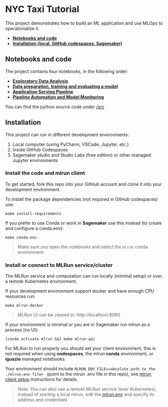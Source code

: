 # NYC Taxi Tutorial

This project demonstrates how to build an ML application and use MLOps to operationalize it.

- [**Notebooks and code**](#notebooks)
- [**Installation (local, GitHub codespaces, Sagemaker)**](#installation)

<a id="notebooks"></a>
## Notebooks and code 

The project contains four notebooks, in the following order:

- [**Exploratory Data Analysis**](./00-exploratory-data-analysis.ipynb)
- [**Data preparation, training and evaluating a model**](./01-dataprep-train-test.ipynb)
- [**Application Serving Pipeline**](./02-serving-pipeline.ipynb)
- [**Pipeline Automation and Model Monitoring**](./03-automation.ipynb)

You can find the python source code under [/src](./src)

<a id="installation"></a>
## Installation

This project can run in different development environments:
1. Local computer (using PyCharm, VSCode, Jupyter, etc.)
2. Inside GitHub Codespaces 
3. Sagemaker studio and Studio Labs (free edition) or other managed Jupyter environments

### Install the code and mlrun client 

To get started, fork this repo into your GitHub account and clone it into your development environment.

To install the package dependencies (not required in GitHub codespaces) use:
 
    make install-requirements
    
If you prefer to use Conda or work in **Sagemaker** use this instead (to create and configure a conda env):

    make conda-env

> Make sure you open the notebooks and select the `mlrun` conda environment 
 
### Install or connect to MLRun service/cluster

The MLRun service and computation can run locally (minimal setup) or over a remote Kubernetes environment.

If your development environment support docker and have enough CPU resources run:

    make mlrun-docker
    
> MLRun UI can be viewed in: http://localhost:8060
    
If your environment is minimal or you are in Sagemaker run mlrun as a process (no UI):

    [conda activate mlrun &&] make mlrun-api
 
For MLRun to run properly you should set your client environment, this is not required when using **codespaces**, the mlrun **conda** environment, or **iguazio** managed notebooks.

Your environment should include `MLRUN_ENV_FILE=<absolute path to the ./mlrun.env file> ` (point to the mlrun .env file in this repo), see [mlrun client setup](https://docs.mlrun.org/en/latest/install/remote.html) instructions for details.  
     
> Note: You can also use a remote MLRun service (over Kubernetes), instead of starting a local mlrun, 
> edit the [mlrun.env](./mlrun.env) and specify its address and credentials  

